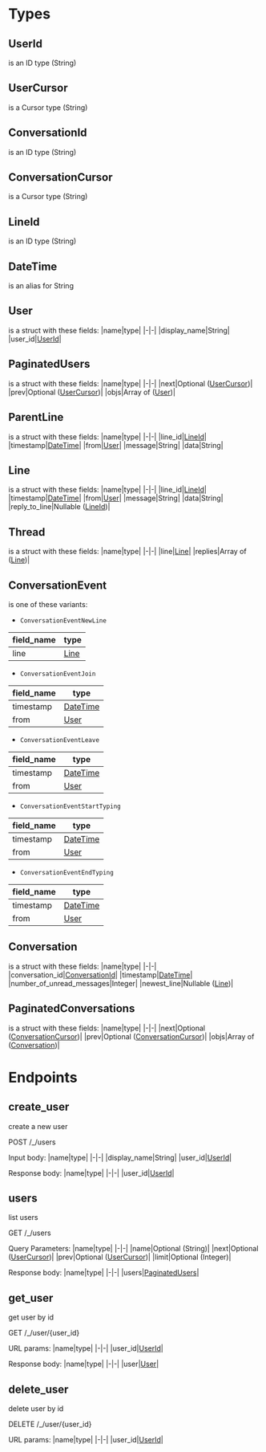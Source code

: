 <!-- AUTOMATICALLY GENERATED BY codegen/main.ml -->

# Types

## UserId

is an ID type (String)

## UserCursor

is a Cursor type (String)

## ConversationId

is an ID type (String)

## ConversationCursor

is a Cursor type (String)

## LineId

is an ID type (String)

## <a name="DateTime">DateTime</a>

  is an alias for String

## <a name="User">User</a>

is a struct with these fields:
|name|type|
|-|-|
|display_name|String|
|user_id|[UserId](#UserId)|

## <a name="PaginatedUsers">PaginatedUsers</a>

is a struct with these fields:
|name|type|
|-|-|
|next|Optional ([UserCursor](#UserCursor))|
|prev|Optional ([UserCursor](#UserCursor))|
|objs|Array of ([User](#User))|

## <a name="ParentLine">ParentLine</a>

is a struct with these fields:
|name|type|
|-|-|
|line_id|[LineId](#LineId)|
|timestamp|[DateTime](#DateTime)|
|from|[User](#User)|
|message|String|
|data|String|

## <a name="Line">Line</a>

is a struct with these fields:
|name|type|
|-|-|
|line_id|[LineId](#LineId)|
|timestamp|[DateTime](#DateTime)|
|from|[User](#User)|
|message|String|
|data|String|
|reply_to_line|Nullable ([LineId](#LineId))|

## <a name="Thread">Thread</a>

is a struct with these fields:
|name|type|
|-|-|
|line|[Line](#Line)|
|replies|Array of ([Line](#Line))|

## <a name="ConversationEvent">ConversationEvent</a>

  is one of these variants:

* `ConversationEventNewLine`

|field_name|type|
|-|-|
|line|[Line](#Line)|

* `ConversationEventJoin`

|field_name|type|
|-|-|
|timestamp|[DateTime](#DateTime)|
|from|[User](#User)|

* `ConversationEventLeave`

|field_name|type|
|-|-|
|timestamp|[DateTime](#DateTime)|
|from|[User](#User)|

* `ConversationEventStartTyping`

|field_name|type|
|-|-|
|timestamp|[DateTime](#DateTime)|
|from|[User](#User)|

* `ConversationEventEndTyping`

|field_name|type|
|-|-|
|timestamp|[DateTime](#DateTime)|
|from|[User](#User)|


## <a name="Conversation">Conversation</a>

is a struct with these fields:
|name|type|
|-|-|
|conversation_id|[ConversationId](#ConversationId)|
|timestamp|[DateTime](#DateTime)|
|number_of_unread_messages|Integer|
|newest_line|Nullable ([Line](#Line))|

## <a name="PaginatedConversations">PaginatedConversations</a>

is a struct with these fields:
|name|type|
|-|-|
|next|Optional ([ConversationCursor](#ConversationCursor))|
|prev|Optional ([ConversationCursor](#ConversationCursor))|
|objs|Array of ([Conversation](#Conversation))|

# Endpoints

## <a name="create_user">create_user</a>

create a new user

POST /_/users

Input body:
  |name|type|
  |-|-|
  |display_name|String|
  |user_id|[UserId](#UserId)|

Response body:
  |name|type|
  |-|-|
  |user_id|[UserId](#UserId)|

## <a name="users">users</a>

list users

GET /_/users

Query Parameters:
  |name|type|
  |-|-|
  |name|Optional (String)|
  |next|Optional ([UserCursor](#UserCursor))|
  |prev|Optional ([UserCursor](#UserCursor))|
  |limit|Optional (Integer)|

Response body:
  |name|type|
  |-|-|
  |users|[PaginatedUsers](#PaginatedUsers)|

## <a name="get_user">get_user</a>

get user by id

GET /_/user/{user_id}

URL params:
  |name|type|
  |-|-|
  |user_id|[UserId](#UserId)|

Response body:
  |name|type|
  |-|-|
  |user|[User](#User)|

## <a name="delete_user">delete_user</a>

delete user by id

DELETE /_/user/{user_id}

URL params:
  |name|type|
  |-|-|
  |user_id|[UserId](#UserId)|